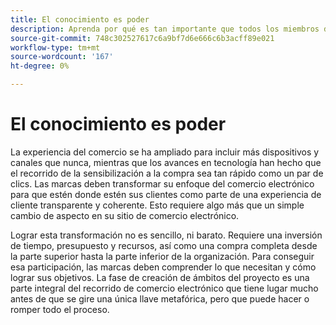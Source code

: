 ```yaml
---
title: El conocimiento es poder
description: Aprenda por qué es tan importante que todos los miembros de su organización inviertan en su implementación de Adobe Commerce.
source-git-commit: 748c302527617c6a9bf7d6e666c6b3acff89e021
workflow-type: tm+mt
source-wordcount: '167'
ht-degree: 0%

---
```



# El conocimiento es poder

La experiencia del comercio se ha ampliado para incluir más dispositivos y canales que nunca, mientras que los avances en tecnología han hecho que el recorrido de la sensibilización a la compra sea tan rápido como un par de clics. Las marcas deben transformar su enfoque del comercio electrónico para que estén donde estén sus clientes como parte de una experiencia de cliente transparente y coherente. Esto requiere algo más que un simple cambio de aspecto en su sitio de comercio electrónico.

Lograr esta transformación no es sencillo, ni barato. Requiere una inversión de tiempo, presupuesto y recursos, así como una compra completa desde la parte superior hasta la parte inferior de la organización. Para conseguir esa participación, las marcas deben comprender lo que necesitan y cómo lograr sus objetivos. La fase de creación de ámbitos del proyecto es una parte integral del recorrido de comercio electrónico que tiene lugar mucho antes de que se gire una única llave metafórica, pero que puede hacer o romper todo el proceso.
